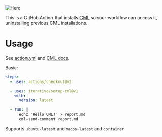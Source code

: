 ![Hero](https://user-images.githubusercontent.com/414967/90075540-f1376f00-dcfd-11ea-8cbe-f8ef6a2d1c15.png)

This is a GitHub Action that installs [CML](https://cml.dev/) so your workflow
can access it, uninstalling previous CML installations.

# Usage

See [action.yml](https://github.com/iterative/setup-cml/action.yml) and
[CML docs](https://github.com/iterative/cml#readme).

Basic:

```yaml
steps:
  - uses: actions/checkout@v2

  - uses: iterative/setup-cml@v1
    with:
      version: latest

  - run: |
      echo 'Hello CML!' > report.md
      cml-send-comment report.md
```

Supports `ubuntu-latest` and `macos-latest` and `container`
